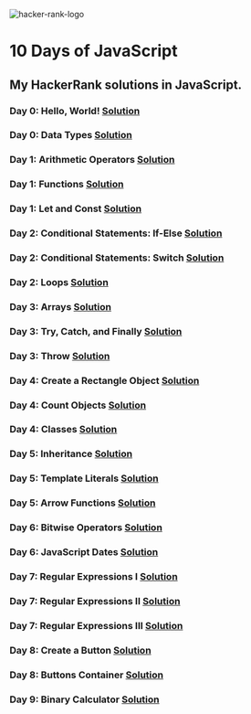 ![hacker-rank-logo](https://user-images.githubusercontent.com/120499369/224381982-28be7722-b508-48b2-85a8-7e1eb2cffebc.png)
# 10 Days of JavaScript
## My HackerRank solutions in JavaScript.
### Day 0: Hello, World! [Solution](https://github.com/dilarauluturhan/HackerRank-Solutions/blob/master/Day-0/helloWorld.js)
### Day 0: Data Types [Solution](https://github.com/dilarauluturhan/HackerRank-Solutions/blob/master/Day-0/dataTypes.js)
### Day 1: Arithmetic Operators [Solution](https://github.com/dilarauluturhan/HackerRank-Solutions/blob/master/Day-1/arithmeticOperators.js)
### Day 1: Functions [Solution](https://github.com/dilarauluturhan/HackerRank-Solutions/blob/master/Day-1/functions.js)
### Day 1: Let and Const [Solution](https://github.com/dilarauluturhan/HackerRank-Solutions/blob/master/Day-1/letAndConst.js)
### Day 2: Conditional Statements: If-Else [Solution](https://github.com/dilarauluturhan/HackerRank-Solutions/blob/master/Day-2/if-else.js)
### Day 2: Conditional Statements: Switch [Solution](https://github.com/dilarauluturhan/HackerRank-Solutions/blob/master/Day-2/switch.js)
### Day 2: Loops [Solution](https://github.com/dilarauluturhan/HackerRank-Solutions/blob/master/Day-2/loops.js)
### Day 3: Arrays [Solution](https://github.com/dilarauluturhan/HackerRank-Solutions/blob/master/Day-3/arrays.js)
### Day 3: Try, Catch, and Finally [Solution](https://github.com/dilarauluturhan/HackerRank-Solutions/blob/master/Day-3/try-catch.js)
### Day 3: Throw [Solution](https://github.com/dilarauluturhan/HackerRank-Solutions/blob/master/Day-3/throw.js)
### Day 4: Create a Rectangle Object [Solution](https://github.com/dilarauluturhan/HackerRank-Solutions/blob/master/Day-4/rectangle-object.js)
### Day 4: Count Objects [Solution](https://github.com/dilarauluturhan/HackerRank-Solutions/blob/master/Day-4/count-objects.js)
### Day 4: Classes [Solution](https://github.com/dilarauluturhan/HackerRank-Solutions/blob/master/Day-4/classes.js)
### Day 5: Inheritance [Solution](https://github.com/dilarauluturhan/HackerRank-Solutions/blob/master/Day-5/inheritance.js)
### Day 5: Template Literals [Solution](https://github.com/dilarauluturhan/HackerRank-Solutions/blob/master/Day-5/template-literals.js)
### Day 5: Arrow Functions [Solution](https://github.com/dilarauluturhan/HackerRank-Solutions/blob/master/Day-5/arrow-functions.js)
### Day 6: Bitwise Operators [Solution]()
### Day 6: JavaScript Dates [Solution]()
### Day 7: Regular Expressions I [Solution]()
### Day 7: Regular Expressions II [Solution]()
### Day 7: Regular Expressions III [Solution]()
### Day 8: Create a Button [Solution]()
### Day 8: Buttons Container [Solution]()
### Day 9: Binary Calculator [Solution]()
